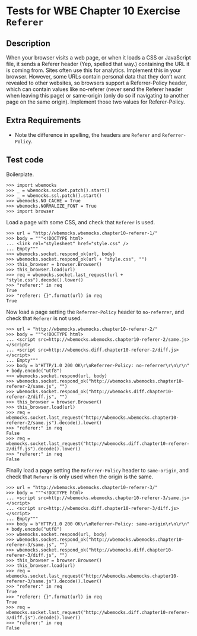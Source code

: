 Tests for WBE Chapter 10 Exercise `Referer`
============================================

Description
-----------
When your browser visits a web page, or when it loads a CSS or JavaScript file,
    it sends a Referer header (Yep, spelled that way.) containing the URL it is
    coming from.
Sites often use this for analytics.
Implement this in your browser.
However, some URLs contain personal data that they don’t want revealed to other
    websites, so browsers support a Referrer-Policy header, which can contain
    values like no-referer (never send the Referer header when leaving this
    page) or same-origin (only do so if navigating to another page on the same
    origin). Implement those two values for Referer-Policy.


Extra Requirements
------------------
* Note the difference in spelling, the headers are `Referer` and
  `Referrer-Policy`.



Test code
---------

Boilerplate.

    >>> import wbemocks
    >>> _ = wbemocks.socket.patch().start()
    >>> _ = wbemocks.ssl.patch().start()
    >>> wbemocks.NO_CACHE = True
    >>> wbemocks.NORMALIZE_FONT = True
    >>> import browser


Load a page with some CSS, and check that `Referer` is used.

    >>> url = "http://wbemocks.wbemocks.chapter10-referer-1/"
    >>> body = """<!DOCTYPE html>
    ... <link rel="stylesheet" href="style.css" />
    ... Empty"""
    >>> wbemocks.socket.respond_ok(url, body)
    >>> wbemocks.socket.respond_ok(url + "style.css", "")
    >>> this_browser = browser.Browser()
    >>> this_browser.load(url)
    >>> req = wbemocks.socket.last_request(url + "style.css").decode().lower()
    >>> "referer:" in req
    True
    >>> "referer: {}".format(url) in req
    True

Now load a page setting the `Referrer-Policy` header to `no-referrer`, and
    check that `Referer` is not used.

    >>> url = "http://wbemocks.wbemocks.chapter10-referer-2/"
    >>> body = """<!DOCTYPE html>
    ... <script src=http://wbemocks.wbemocks.chapter10-referer-2/same.js></script>
    ... <script src=http://wbemocks.diff.chapter10-referer-2/diff.js></script>
    ... Empty"""
    >>> body = b"HTTP/1.0 200 OK\r\nReferrer-Policy: no-referrer\r\n\r\n" + body.encode("utf8")
    >>> wbemocks.socket.respond(url, body)
    >>> wbemocks.socket.respond_ok("http://wbemocks.wbemocks.chapter10-referer-2/same.js", "")
    >>> wbemocks.socket.respond_ok("http://wbemocks.diff.chapter10-referer-2/diff.js", "")
    >>> this_browser = browser.Browser()
    >>> this_browser.load(url)
    >>> req = wbemocks.socket.last_request("http://wbemocks.wbemocks.chapter10-referer-2/same.js").decode().lower()
    >>> "referer:" in req
    False
    >>> req = wbemocks.socket.last_request("http://wbemocks.diff.chapter10-referer-2/diff.js").decode().lower()
    >>> "referer:" in req
    False

Finally load a page setting the `Referrer-Policy` header to `same-origin`, and
    check that `Referer` is only used when the origin is the same.


    >>> url = "http://wbemocks.wbemocks.chapter10-referer-3/"
    >>> body = """<!DOCTYPE html>
    ... <script src=http://wbemocks.wbemocks.chapter10-referer-3/same.js></script>
    ... <script src=http://wbemocks.diff.chapter10-referer-3/diff.js></script>
    ... Empty"""
    >>> body = b"HTTP/1.0 200 OK\r\nReferrer-Policy: same-origin\r\n\r\n" + body.encode("utf8")
    >>> wbemocks.socket.respond(url, body)
    >>> wbemocks.socket.respond_ok("http://wbemocks.wbemocks.chapter10-referer-3/same.js", "")
    >>> wbemocks.socket.respond_ok("http://wbemocks.diff.chapter10-referer-3/diff.js", "")
    >>> this_browser = browser.Browser()
    >>> this_browser.load(url)
    >>> req = wbemocks.socket.last_request("http://wbemocks.wbemocks.chapter10-referer-3/same.js").decode().lower()
    >>> "referer:" in req
    True
    >>> "referer: {}".format(url) in req
    True
    >>> req = wbemocks.socket.last_request("http://wbemocks.diff.chapter10-referer-3/diff.js").decode().lower()
    >>> "referer:" in req
    False

